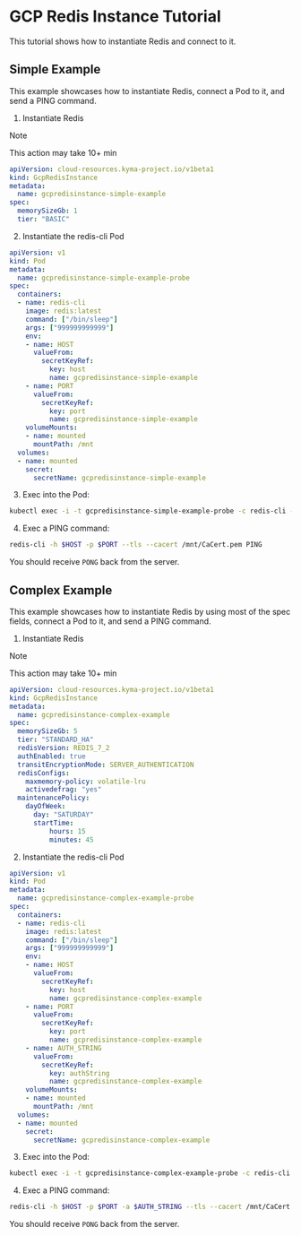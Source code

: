# GCP Redis Instance Tutorial
This tutorial shows how to instantiate Redis and connect to it.

## Simple Example

This example showcases how to instantiate Redis, connect a Pod to it, and send a PING command.

1. Instantiate Redis

> [!NOTE]
> This action may take 10+ min

```yaml
apiVersion: cloud-resources.kyma-project.io/v1beta1
kind: GcpRedisInstance
metadata:
  name: gcpredisinstance-simple-example
spec:
  memorySizeGb: 1
  tier: "BASIC"
```

2. Instantiate the redis-cli Pod

```yaml
apiVersion: v1
kind: Pod
metadata:
  name: gcpredisinstance-simple-example-probe
spec:
  containers:
  - name: redis-cli
    image: redis:latest
    command: ["/bin/sleep"]
    args: ["999999999999"]
    env:
    - name: HOST
      valueFrom:
        secretKeyRef:
          key: host
          name: gcpredisinstance-simple-example
    - name: PORT
      valueFrom:
        secretKeyRef:
          key: port
          name: gcpredisinstance-simple-example
    volumeMounts:
    - name: mounted
      mountPath: /mnt
  volumes:
  - name: mounted
    secret:
      secretName: gcpredisinstance-simple-example
```

3. Exec into the Pod:

```bash
kubectl exec -i -t gcpredisinstance-simple-example-probe -c redis-cli -- sh -c "clear; (bash || ash || sh)"
```

4. Exec a PING command:

```bash
redis-cli -h $HOST -p $PORT --tls --cacert /mnt/CaCert.pem PING
```
You should receive `PONG` back from the server.

## Complex Example

This example showcases how to instantiate Redis by using most of the spec fields, connect a Pod to it, and send a PING command.

1. Instantiate Redis

> [!NOTE]
> This action may take 10+ min
```yaml
apiVersion: cloud-resources.kyma-project.io/v1beta1
kind: GcpRedisInstance
metadata:
  name: gcpredisinstance-complex-example
spec:
  memorySizeGb: 5
  tier: "STANDARD_HA"
  redisVersion: REDIS_7_2
  authEnabled: true
  transitEncryptionMode: SERVER_AUTHENTICATION
  redisConfigs:
    maxmemory-policy: volatile-lru
    activedefrag: "yes"
  maintenancePolicy:
    dayOfWeek:
      day: "SATURDAY"
      startTime:
          hours: 15
          minutes: 45
```

2. Instantiate the redis-cli Pod

```yaml
apiVersion: v1
kind: Pod
metadata:
  name: gcpredisinstance-complex-example-probe
spec:
  containers:
  - name: redis-cli
    image: redis:latest
    command: ["/bin/sleep"]
    args: ["999999999999"]
    env:
    - name: HOST
      valueFrom:
        secretKeyRef:
          key: host
          name: gcpredisinstance-complex-example
    - name: PORT
      valueFrom:
        secretKeyRef:
          key: port
          name: gcpredisinstance-complex-example
    - name: AUTH_STRING
      valueFrom:
        secretKeyRef:
          key: authString
          name: gcpredisinstance-complex-example
    volumeMounts:
    - name: mounted
      mountPath: /mnt
  volumes:
  - name: mounted
    secret:
      secretName: gcpredisinstance-complex-example
```

3. Exec into the Pod:

```bash
kubectl exec -i -t gcpredisinstance-complex-example-probe -c redis-cli -- sh -c "clear; (bash || ash || sh)"
```

4. Exec a PING command:

```bash
redis-cli -h $HOST -p $PORT -a $AUTH_STRING --tls --cacert /mnt/CaCert.pem PING
```
You should receive `PONG` back from the server.